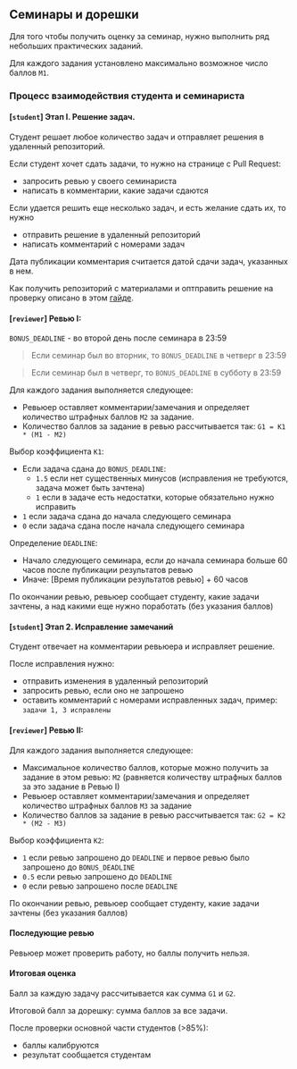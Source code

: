 
## Семинары и дорешки

Для того чтобы получить оценку за семинар, нужно выполнить ряд небольших практических заданий.

Для каждого задания установлено максимально возможное число баллов `M1`.

### Процесс взаимодействия студента и семинариста

#### [`student`] Этап I. Решение задач.

Студент решает любое количество задач и отправляет решения в удаленный репозиторий.

Если студент хочет сдать задачи, то нужно на странице с Pull Request:
 - запросить ревью у своего семинариста
 - написать в комментарии, какие задачи сдаются

Если удается решить еще несколько задач, и есть желание сдать их, то нужно
 - отправить решение в удаленный репозиторий
 - написать комментарий с номерами задач

Дата публикации комментария считается датой сдачи задач, указанных в нем.

Как получить репозиторий с материалами и оптправить решение на проверку описано в этом [гайде](https://gist.github.com/Sviftel/9cbd6cf6e2e3b4e898a11df742d274e7).

#### [`reviewer`] Ревью I:

`BONUS_DEADLINE` - во второй день после семинара в 23:59

> Если семинар был во вторник, то `BONUS_DEADLINE` в четверг в 23:59

> Если семинар был в четверг, то `BONUS_DEADLINE` в субботу в 23:59

Для каждого задания выполняется следующее:
 - Ревьюер оставляет комментарии/замечания и определяет количество штрафных баллов `M2` за задание.
 - Количество баллов за задание в ревью рассчитывается так: `G1 = K1 * (M1 - M2)`

Выбор коэффициента `K1`:
 - Если задача сдана до `BONUS_DEADLINE`:
   - `1.5` если нет существенных минусов (исправления не требуются, задача может быть зачтена)
   - `1` если в задаче есть недостатки, которые обязательно нужно исправить
 - `1` если задача сдана до начала следующего семинара
 - `0` если задача сдана после начала следующего семинара

Определение `DEADLINE`:
 - Начало следующего семинара, если до начала семинара больше 60 часов после публикации результатов ревью
 - Иначе: [Время публикации результатов ревью] + 60 часов

По окончании ревью, ревьюер сообщает студенту, какие задачи зачтены, а над какими еще нужно поработать (без указания баллов)

#### [`student`] Этап 2. Исправление замечаний

Студент отвечает на комментарии ревьюера и исправляет решение.

После исправления нужно:
 - отправить изменения в удаленный репозиторий
 - запросить ревью, если оно не запрошено
 - оставить комментарий с номерами исправленных задач, пример: `задачи 1, 3 исправлены`

#### [`reviewer`] Ревью II:

Для каждого задания выполняется следующее:
 - Максимальное количество баллов, которые можно получить за задание в этом ревью: `M2` (равняется количеству штрафных баллов за это задание в Ревью I)
 - Ревьюер оставляет комментарии/замечания и определяет количество штрафных баллов `M3` за задание
 - Количество баллов за задание в ревью рассчитывается так: `G2 = K2 * (M2 - M3)`

Выбор коэффициента `K2`:
 - `1` если ревью запрошено до `DEADLINE` и первое ревью было запрошено до `BONUS_DEADLINE`
 - `0.5` если ревью запрошено до `DEADLINE`
 - `0` если ревью запрошено после `DEADLINE`

По окончании ревью, ревьюер сообщает студенту, какие задачи зачтены (без указания баллов)

#### Последующие ревью

 Ревьюер может проверить работу, но баллы получить нельзя.

#### Итоговая оценка

Балл за каждую задачу рассчитывается как сумма `G1` и `G2`.

Итоговой балл за дорешку: сумма баллов за все задачи.

После проверки основной части студентов (>85%):
 - баллы калибруются
 - результат сообщается студентам


